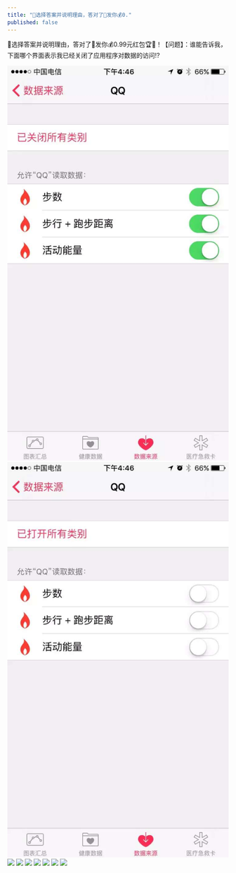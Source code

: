 ```yaml
---
title: "📢选择答案并说明理由，答对了🎯发你💰0."
published: false
---
```

📢选择答案并说明理由，答对了🎯发你💰0.99元红包🏆🎉！【问题】：谁能告诉我，下面哪个界面表示我已经关闭了应用程序对数据的访问⁉️

![](./1.jpg)
![](./2.jpg)
![](./3.jpg)
![](./4.jpg)
![](./5.jpg)
![](./6.jpg)
![](./7.jpg)
![](./8.jpg)
![](./9.jpg)
